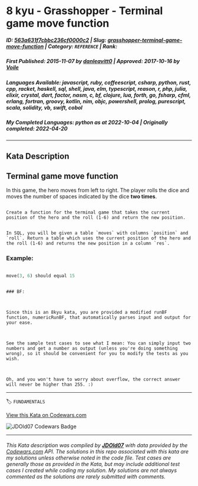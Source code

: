 # 8 kyu - Grasshopper - Terminal game move function

##### **ID**: [563a631f7cbbc236cf0000c2](https://www.codewars.com/kata/563a631f7cbbc236cf0000c2) | **Slug**: [grasshopper-terminal-game-move-function](https://www.codewars.com/kata/563a631f7cbbc236cf0000c2) | **Category**: `REFERENCE` | **Rank**: <span style="color:white">8 kyu</span>

##### **First Published**: 2015-11-07 ***by*** [danleavitt0](https://www.codewars.com/users/danleavitt0) | **Approved**: 2017-10-16 ***by*** [Voile](https://www.codewars.com/users/Voile)

##### **Languages Available**: javascript, ruby, coffeescript, csharp, python, rust, cpp, racket, haskell, sql, shell, java, elm, typescript, reason, r, php, julia, elixir, crystal, dart, factor, nasm, c, bf, clojure, lua, forth, go, fsharp, cfml, erlang, fortran, groovy, kotlin, nim, objc, powershell, prolog, purescript, scala, solidity, vb, swift, cobol

##### **My Completed Languages**: python ***as at*** 2022-10-04 | **Originally completed**: 2022-04-20

---

## Kata Description


## Terminal game move function



In this game, the hero moves from left to right. The player rolls the dice and moves the number of spaces indicated by the dice **two times**.



~~~if-not:sql

Create a function for the terminal game that takes the current position of the hero and the roll (1-6) and return the new position.

~~~

~~~if:sql

In SQL, you will be given a table `moves` with columns `position` and `roll`. Return a table which uses the current position of the hero and the roll (1-6) and returns the new position in a column `res`.

~~~





### Example:

```python

move(3, 6) should equal 15

```



```if:bf

### BF:



Since this is an 8kyu kata, you are provided a modified runBF function, numericRunBF, that automatically parses input and output for your ease.



See the sample test cases to see what I mean: You can simply input two numbers and get a number as output (unless you're doing something wrong), so it should be convenient for you to modify the tests as you wish.



Oh, and you won't have to worry about overflow, the correct answer will never be higher than 255. :)

```



---


🏷 `FUNDAMENTALS`


[View this Kata on Codewars.com](https://www.codewars.com/kata/563a631f7cbbc236cf0000c2)

![](https://www.codewars.com/users/jdold07/badges/large "JDOld07 Codewars Badge")

---

###### *This Kata description was compiled by [**JDOld07**](https://tpstech.dev) with data provided by the [Codewars.com](https://www.codewars.com) API.  The solutions in this repo associated with this kata are my solutions unless otherwise noted in the code file.  Test cases are generally those as provided in the Kata, but may include additional test cases I created while coding my solution.  My solutions are not always commented as the solutions are rarely submitted with comments.*
